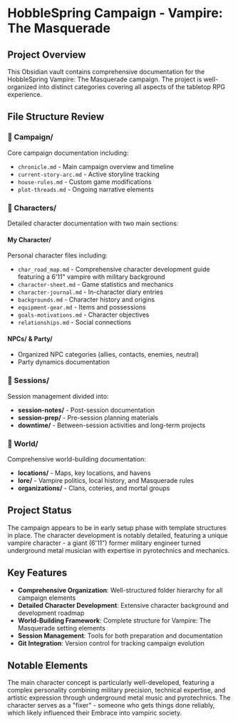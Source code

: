 # HobbleSpring Campaign - Vampire: The Masquerade

## Project Overview

This Obsidian vault contains comprehensive documentation for the HobbleSpring Vampire: The Masquerade campaign. The project is well-organized into distinct categories covering all aspects of the tabletop RPG experience.

## File Structure Review

### 📁 Campaign/
Core campaign documentation including:
- `chronicle.md` - Main campaign overview and timeline
- `current-story-arc.md` - Active storyline tracking
- `house-rules.md` - Custom game modifications
- `plot-threads.md` - Ongoing narrative elements

### 📁 Characters/
Detailed character documentation with two main sections:

#### My Character/
Personal character files including:
- `char_road_map.md` - Comprehensive character development guide featuring a 6'11" vampire with military background
- `character-sheet.md` - Game statistics and mechanics
- `character-journal.md` - In-character diary entries
- `backgrounds.md` - Character history and origins
- `equipment-gear.md` - Items and possessions
- `goals-motivations.md` - Character objectives
- `relationships.md` - Social connections

#### NPCs/ & Party/
- Organized NPC categories (allies, contacts, enemies, neutral)
- Party dynamics documentation

### 📁 Sessions/
Session management divided into:
- **session-notes/** - Post-session documentation
- **session-prep/** - Pre-session planning materials
- **downtime/** - Between-session activities and long-term projects

### 📁 World/
Comprehensive world-building documentation:
- **locations/** - Maps, key locations, and havens
- **lore/** - Vampire politics, local history, and Masquerade rules
- **organizations/** - Clans, coteries, and mortal groups

## Project Status

The campaign appears to be in early setup phase with template structures in place. The character development is notably detailed, featuring a unique vampire character - a giant (6'11") former military engineer turned underground metal musician with expertise in pyrotechnics and mechanics.

## Key Features

- **Comprehensive Organization**: Well-structured folder hierarchy for all campaign elements
- **Detailed Character Development**: Extensive character background and development roadmap
- **World-Building Framework**: Complete structure for Vampire: The Masquerade setting elements
- **Session Management**: Tools for both preparation and documentation
- **Git Integration**: Version control for tracking campaign evolution

## Notable Elements

The main character concept is particularly well-developed, featuring a complex personality combining military precision, technical expertise, and artistic expression through underground metal music and pyrotechnics. The character serves as a "fixer" - someone who gets things done reliably, which likely influenced their Embrace into vampiric society.
